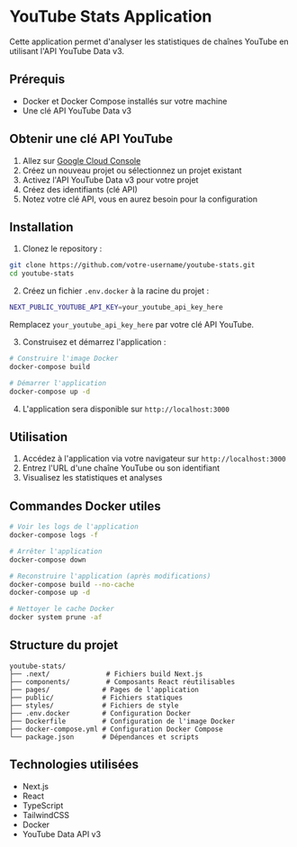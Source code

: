 # YouTube Stats Application

Cette application permet d'analyser les statistiques de chaînes YouTube en utilisant l'API YouTube Data v3.

## Prérequis

- Docker et Docker Compose installés sur votre machine
- Une clé API YouTube Data v3

## Obtenir une clé API YouTube

1. Allez sur [Google Cloud Console](https://console.cloud.google.com/)
2. Créez un nouveau projet ou sélectionnez un projet existant
3. Activez l'API YouTube Data v3 pour votre projet
4. Créez des identifiants (clé API)
5. Notez votre clé API, vous en aurez besoin pour la configuration

## Installation

1. Clonez le repository :
```bash
git clone https://github.com/votre-username/youtube-stats.git
cd youtube-stats
```

2. Créez un fichier `.env.docker` à la racine du projet :
```bash
NEXT_PUBLIC_YOUTUBE_API_KEY=your_youtube_api_key_here
```
Remplacez `your_youtube_api_key_here` par votre clé API YouTube.

3. Construisez et démarrez l'application :
```bash
# Construire l'image Docker
docker-compose build

# Démarrer l'application
docker-compose up -d
```

4. L'application sera disponible sur `http://localhost:3000`

## Utilisation

1. Accédez à l'application via votre navigateur sur `http://localhost:3000`
2. Entrez l'URL d'une chaîne YouTube ou son identifiant
3. Visualisez les statistiques et analyses

## Commandes Docker utiles

```bash
# Voir les logs de l'application
docker-compose logs -f

# Arrêter l'application
docker-compose down

# Reconstruire l'application (après modifications)
docker-compose build --no-cache
docker-compose up -d

# Nettoyer le cache Docker
docker system prune -af
```

## Structure du projet

```
youtube-stats/
├── .next/              # Fichiers build Next.js
├── components/         # Composants React réutilisables
├── pages/             # Pages de l'application
├── public/            # Fichiers statiques
├── styles/            # Fichiers de style
├── .env.docker        # Configuration Docker
├── Dockerfile         # Configuration de l'image Docker
├── docker-compose.yml # Configuration Docker Compose
└── package.json       # Dépendances et scripts
```

## Technologies utilisées

- Next.js
- React
- TypeScript
- TailwindCSS
- Docker
- YouTube Data API v3

